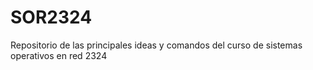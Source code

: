 # SOR2324
Repositorio de las principales ideas y comandos del curso de sistemas operativos en red 2324
